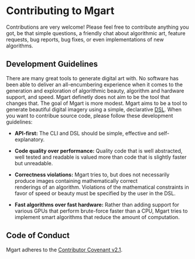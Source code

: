 # Contributing to Mgart

Contributions are very welcome! 
Please feel free to contribute anything you got, be that simple 
questions, a friendly chat about algorithmic art, feature requests, 
bug reports, bug fixes, or even implementations of new algorithms. 

  
## Development Guidelines

There are many great tools to generate digital art with.
No software has been able to deliver an all-encumbering experience
when it comes to the generation and exploration of algorithmic 
beauty, algorithm and hardware support, and speed.
Mgart definetly does not aim to be the tool that changes that.
The goal of Mgart is more modest.
Mgart aims to be a tool to generate beautiful digital imagery using a 
simple, declarative 
[DSL](https://en.wikipedia.org/wiki/Domain-specific_language).
When you want to contribue source code, please follow these 
development guidelines:

* **API-first:** The CLI and DSL should be simple, effective and 
  self-explanatory.

* **Code quality over performance:** Quality code that is well
  abstracted, well tested and readable is valued more than code
  that is slightly faster but unreadable.

* **Correctness violations:** Mgart tries to, but does not 
  necessarily produce images containing mathematically correct  
  renderings of an algorithm. 
  Violations of the mathematical constraints in favor of speed or 
  beauty must be specified by the user in the DSL.

* **Fast algorithms over fast hardware:** Rather than adding support
  for various GPUs that perform brute-force faster than a CPU, Mgart
  tries to implement smart algorithms that reduce the amount of 
  computation.


## Code of Conduct

Mgart adheres to the [Contributor Covenant v2.1](CODE_OF_CONDUCT.md).
